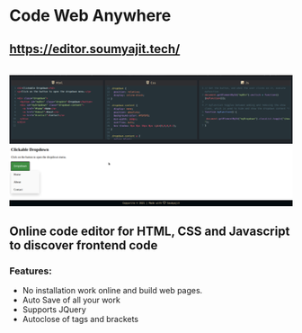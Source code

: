# Code Web Anywhere

## https://editor.soumyajit.tech/

<br/>
<div align="center">
  <img alt="Demo" src="./src/Assets/readme-img.png"/>
</div>

## Online code editor for HTML, CSS and Javascript to discover frontend code

### Features:

- No installation work online and build web pages.
- Auto Save of all your work
- Supports JQuery
- Autoclose of tags and brackets
